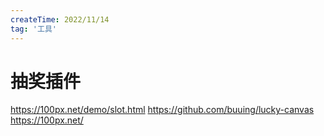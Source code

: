 ```yaml
---
createTime: 2022/11/14
tag: '工具'
---
```

# 抽奖插件

<https://100px.net/demo/slot.html>
<https://github.com/buuing/lucky-canvas>
<https://100px.net/>
